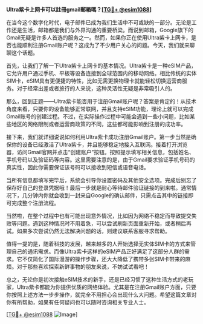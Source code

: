 **Ultra紫卡上网卡可以註冊gmail郵箱嗎？[[TG💪+ @esim1088](https://t.me/s/esim1088)]**

在当今这个数字化时代，电子邮件已成为我们生活中不可或缺的一部分。无论是工作还是生活，邮箱都是我们与外界沟通的重要桥梁。而说到邮箱，Google旗下的Gmail无疑是许多人首选的服务之一。然而，如果你正在使用Ultra紫卡上网卡，是否也能顺利注册Gmail账户呢？这成为了不少用户关心的问题。今天，我们就来聊聊这个话题。

首先，让我们了解一下Ultra紫卡上网卡的基本情况。Ultra紫卡是一种eSIM产品，它允许用户通过手机、平板等设备连接到全球范围内的移动网络。相比传统的实体SIM卡，eSIM具有更便捷的特性，比如无需更换物理卡就能轻松切换运营商服务。对于经常出差或者旅行的人来说，这种灵活性无疑是非常吸引人的。

那么，回到正题——Ultra紫卡能否用于注册Gmail账户呢？答案是肯定的！从技术角度来看，只要你的设备能够正常联网，并且支持eSIM功能，理论上就可以完成Gmail账号的创建过程。不过，在实际操作过程中可能会遇到一些小问题，比如某些地区的网络限制或者运营商政策的不同，这些都可能影响到注册的成功率。

接下来，我们就详细说说如何利用Ultra紫卡成功注册Gmail账户。第一步当然是确保你的设备已经激活了Ultra紫卡，并且能够稳定地接入互联网。接着打开浏览器，访问Gmail官网并点击“创建账户”按钮。按照提示填写相关信息，包括姓名、手机号码以及验证码等内容。这里需要注意的是，由于Gmail要求验证手机号码的真实性，因此你需要保证该号码可以接收到短信或语音电话。

当所有信息都填写完毕后，系统会引导你设置密码及其他安全选项。完成后别忘了保存好自己的登录凭据哦！最后一步就是耐心等待邮件验证链接的到来啦。通常情况下，几分钟内你就会收到一封来自Google的确认邮件，只需点击其中的链接即可完成整个注册流程。

当然啦，在整个过程中也有可能出现意外情况，比如因为网络不稳定而导致提交失败等问题。遇到这种情况时不用着急，可以尝试刷新页面重新开始，或者稍后再试。如果多次尝试仍然无法解决问题的话，则建议联系客服寻求帮助。

值得一提的是，随着科技的发展，越来越多的人开始选择无实体SIM卡的方式来管理自己的通讯需求。而像Ultra紫卡这样的eSIM产品正好满足了这部分人群的需求。它不仅简化了国际漫游的操作步骤，还大大降低了携带多张SIM卡带来的麻烦。对于那些喜欢探索新鲜事物的朋友来说，不妨试试看吧！

总之，无论你是初次接触eSIM技术的新手，还是已经习惯了这种生活方式的老玩家，Ultra紫卡都能为你提供优质的网络体验。尤其是在注册Gmail账户方面，只要你按照上述方法一步步操作，就完全不用担心会出现什么大问题。希望这篇文章对你有所帮助，如果有任何疑问也可以随时咨询相关专业人士。

[[TG💪+ @esim1088](https://t.me/s/esim1088) ![Image](https://i.postimg.cc/4NQfJmqS/Snipaste-2025-05-13-00-14-12.png)]